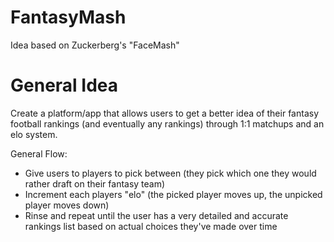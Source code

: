 # FantasyMash
Idea based on Zuckerberg's "FaceMash"

# General Idea
Create a platform/app that allows users to get a better idea of their fantasy football rankings (and eventually any rankings) through 1:1 matchups and an elo system.

General Flow:
- Give users to players to pick between (they pick which one they would rather draft on their fantasy team)
- Increment each players "elo" (the picked player moves up, the unpicked player moves down)
- Rinse and repeat until the user has a very detailed and accurate rankings list based on actual choices they've made over time
